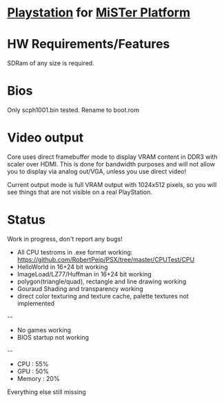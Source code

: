 # [Playstation](https://en.wikipedia.org/wiki/PlayStation_(console)) for [MiSTer Platform](https://github.com/MiSTer-devel/Main_MiSTer/wiki)


# HW Requirements/Features
SDRam of any size is required.

# Bios
Only scph1001.bin tested.
Rename to boot.rom

# Video output
Core uses direct framebuffer mode to display VRAM content in DDR3 with scaler over HDMI.
This is done for bandwidth purposes and will not allow you to display via analog out/VGA, unless you use direct video!

Current output mode is full VRAM output with 1024x512 pixels, 
so you will see things that are not visible on a real PlayStation.

# Status

Work in progress, don't report any bugs!

- All CPU testroms in .exe format working: https://github.com/RobertPeip/PSX/tree/master/CPUTest/CPU
- HelloWorld in 16+24 bit working
- ImageLoad/LZ77/Huffman in 16+24 bit working
- polygon(triangle/quad), rectangle and line drawing working
- Gouraud Shading and transparency working
- direct color texturing and texture cache, palette textures not implemented

-- 

- No games working
- BIOS startup not working

--

- CPU    : 55%
- GPU    : 50%
- Memory : 20%

Everything else still missing
